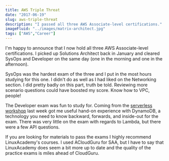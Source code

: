 ```yaml
---
title: AWS Triple Threat
date: "2017-06-19"
slug: aws-triple-threat
description: "I passed all three AWS Associate-level certifications."
imageFluid: "../images/matrix-architect.jpg"
tags: ["AWS","Career"]
---
```


I'm happy to announce that I now hold all three AWS Associate-level certifications. I picked up Solutions Architect back in January and cleared SysOps and Developer on the same day (one in the morning and one in the afternoon).

SysOps was the hardest exam of the three and I put in the most hours studying for this one. I didn't do as well as I had liked on the Networking section. I  did pretty badly on this part, truth be told. Reviewing more scenario questions could have boosted my score. Know how to VPC, people!

The Developer exam was fun to study for. Coming from the [serverless workshop](/wild-rydes/) last week got me useful hand-on experience with DynamoDB, a technology you need to know backward, forwards, and inside-out for the exam. There was very little on the exam with regards to Lambda, but there were a few API questions.

If you are looking for materials to pass the exams I highly recommend LinuxAcademy's courses. I used ACloudGuru for SAA, but I have to say that LinuxAcademy does seem a bit more up to date and the quality of the practice exams is miles ahead of CloudGuru.
